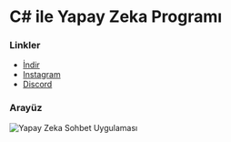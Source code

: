 # C# ile Yapay Zeka Programı

### Linkler
- [İndir](#)
- [Instagram](https://www.instagram.com/atakhaw/)
- [Discord](https://discord.gg/32cYUvrjmz)

  
### Arayüz
![Yapay Zeka Sohbet Uygulaması](https://media.discordapp.net/attachments/1112004536412934296/1122627789053505596/yapayzeka.PNG)

